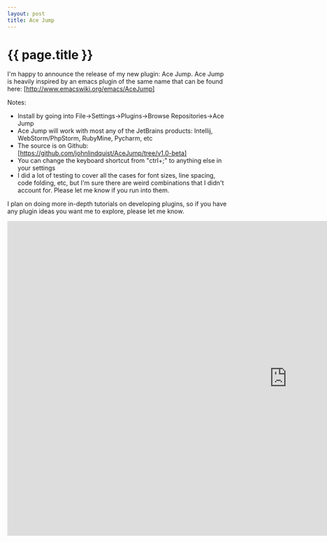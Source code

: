 ```yaml
---
layout: post
title: Ace Jump
---
```


{{ page.title }}
================

I'm happy to announce the release of my new plugin: Ace Jump.
Ace Jump is heavily inspired by an emacs plugin of the same name that can be found here: [http://www.emacswiki.org/emacs/AceJump]

Notes:

* Install by going into File->Settings->Plugins->Browse Repositories->Ace Jump
* Ace Jump will work with most any of the JetBrains products: Intellij, WebStorm/PhpStorm, RubyMine, Pycharm, etc
* The source is on Github: [https://github.com/johnlindquist/AceJump/tree/v1.0-beta]
* You can change the keyboard shortcut from "ctrl+;" to anything else in your settings
* I did a lot of testing to cover all the cases for font sizes, line spacing, code folding, etc, but I'm sure there are weird combinations that I didn't account for. Please let me know if you run into them.

I plan on doing more in-depth tutorials on developing plugins, so if you have any plugin ideas you want me to explore, please let me know.

<iframe width="1280" height="720" src="http://www.youtube.com/embed/yK8eM50DsAY?hd=1" frameborder="0" allowfullscreen></iframe>

[http://www.emacswiki.org/emacs/AceJump]: http://www.emacswiki.org/emacs/AceJump "Emacs Ace Jump"
[https://github.com/johnlindquist/AceJump/tree/v1.0-beta]: https://github.com/johnlindquist/AceJump/tree/v1.0-beta "Ace Jump Github Repo"


